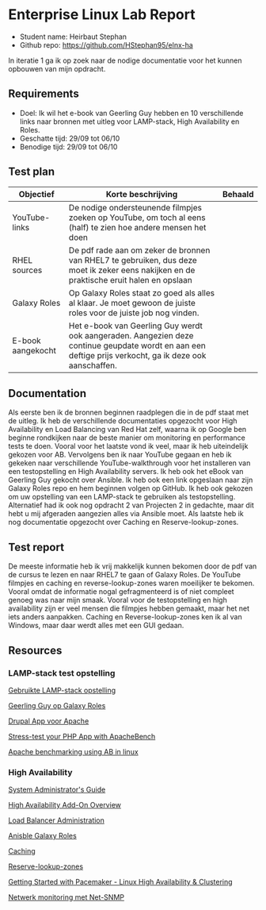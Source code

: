 # Enterprise Linux Lab Report

- Student name: Heirbaut Stephan
- Github repo: <https://github.com/HStephan95/elnx-ha>

In iteratie 1 ga ik op zoek naar de nodige documentatie voor het kunnen opbouwen van mijn opdracht.

## Requirements

- Doel: Ik wil het e-book van Geerling Guy hebben en 10 verschillende links naar bronnen met uitleg voor LAMP-stack, High Availability en Roles.
- Geschatte tijd: 29/09 tot 06/10
- Benodige tijd: 29/09 tot 06/10

## Test plan

|Objectief|Korte beschrijving|Behaald|
|---------|------------------|-------|
|YouTube-links|De nodige ondersteunende filmpjes zoeken op YouTube, om toch al eens (half) te zien hoe andere mensen het doen||
|RHEL sources|De pdf rade aan om zeker de bronnen van RHEL7 te gebruiken, dus deze moet ik zeker eens nakijken en de praktische eruit halen en opslaan||
|Galaxy Roles|Op Galaxy Roles staat zo goed als alles al klaar. Je moet gewoon de juiste roles voor de juiste job nog vinden.||
|E-book aangekocht|Het e-book van Geerling Guy werdt ook aangeraden. Aangezien deze continue geupdate wordt en aan een deftige prijs verkocht, ga ik deze ook aanschaffen.||

## Documentation

Als eerste ben ik de bronnen beginnen raadplegen die in de pdf staat met de uitleg. Ik heb de verschillende documentaties opgezocht voor High Availability en Load Balancing van Red Hat zelf, waarna ik op Google ben beginne rondkijken naar de beste manier om monitoring en performance tests te doen. Vooral voor het laatste vond ik veel, maar ik heb uiteindelijk gekozen voor AB. Vervolgens ben ik naar YouTube gegaan en heb ik gekeken naar verschillende YouTube-walkthrough voor het installeren van een testopstelling en High Availability servers. Ik heb ook het eBook van Geerling Guy gekocht over Ansible. Ik heb ook een link opgeslaan naar zijn Galaxy Roles repo en hem beginnen volgen op GitHub. Ik heb ook gekozen om uw opstelling van een LAMP-stack te gebruiken als testopstelling. Alternatief had ik ook nog opdracht 2 van Projecten 2 in gedachte, maar dit hebt u mij afgeraden aangezien alles via Ansible moet. Als laatste heb ik nog documentatie opgezocht over Caching en Reserve-lookup-zones.

## Test report

De meeste informatie heb ik vrij makkelijk kunnen bekomen door de pdf van de cursus te lezen en naar RHEL7 te gaan of Galaxy Roles. De YouTube filmpjes en caching en reverse-lookup-zones waren moeilijker te bekomen. Vooral omdat de informatie nogal gefragmenteerd is of niet compleet genoeg was naar mijn smaak. Vooral voor de testopstelling en high availability zijn er veel mensen die filmpjes hebben gemaakt, maar het net iets anders aanpakken. Caching en Reverse-lookup-zones ken ik al van Windows, maar daar werdt alles met een GUI gedaan.

## Resources

### LAMP-stack test opstelling
[Gebruikte LAMP-stack opstelling](https://github.com/bertvv/lampstack)

[Geerling Guy op Galaxy Roles](https://github.com/geerlingguy)

[Drupal App voor Apache](https://galaxy.ansible.com/geerlingguy/drupal/)

[Stress-test your PHP App with ApacheBench](https://www.sitepoint.com/stress-test-php-app-apachebench/)

[Apache benchmarking using AB in linux](https://www.youtube.com/watch?v=jgb-OFJyaG8&t=182s)

### High Availability
[System Administrator's Guide](https://access.redhat.com/documentation/en-us/red_hat_enterprise_linux/7/html/system_administrators_guide/index)

[High Availability Add-On Overview](https://access.redhat.com/documentation/en-US/Red_Hat_Enterprise_Linux/7/html/High_Availability_Add-On_Overview/s1-rhcs-intro-HAAO.html)

[Load Balancer Administration](https://access.redhat.com/documentation/en-US/Red_Hat_Enterprise_Linux/7/html/Load_Balancer_Administration/index.html)

[Anisble Galaxy Roles](https://galaxy.ansible.com/list#/roles?page=1&page_size=10)

[Caching](https://www.digitalocean.com/community/tutorials/how-to-configure-apache-content-caching-on-centos-7)

[Reserve-lookup-zones](http://www.philchen.com/2007/04/04/configuring-reverse-dns)

[Getting Started with Pacemaker - Linux High Availability & Clustering](https://www.youtube.com/watch?v=Ow5rhYTbT34)

[Netwerk monitoring met Net-SNMP](https://access.redhat.com/documentation/en-US/Red_Hat_Enterprise_Linux/6/html/Deployment_Guide/sect-System_Monitoring_Tools-Net-SNMP.html)